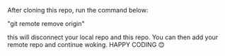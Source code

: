 After cloning this repo, run the command below:

"git remote remove origin"

this will disconnect your local repo and this repo. You can then add your remote repo and continue woking. HAPPY CODING 😊
